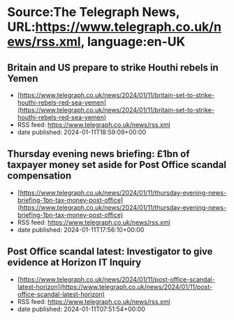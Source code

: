 # Source:The Telegraph News, URL:https://www.telegraph.co.uk/news/rss.xml, language:en-UK

## Britain and US prepare to strike Houthi rebels in Yemen
 - [https://www.telegraph.co.uk/news/2024/01/11/britain-set-to-strike-houthi-rebels-red-sea-yemen](https://www.telegraph.co.uk/news/2024/01/11/britain-set-to-strike-houthi-rebels-red-sea-yemen)
 - RSS feed: https://www.telegraph.co.uk/news/rss.xml
 - date published: 2024-01-11T18:59:09+00:00



## Thursday evening news briefing: £1bn of taxpayer money set aside for Post Office scandal compensation
 - [https://www.telegraph.co.uk/news/2024/01/11/thursday-evening-news-briefing-1bn-tax-money-post-office](https://www.telegraph.co.uk/news/2024/01/11/thursday-evening-news-briefing-1bn-tax-money-post-office)
 - RSS feed: https://www.telegraph.co.uk/news/rss.xml
 - date published: 2024-01-11T17:56:10+00:00



## Post Office scandal latest: Investigator to give evidence at Horizon IT Inquiry
 - [https://www.telegraph.co.uk/news/2024/01/11/post-office-scandal-latest-horizon](https://www.telegraph.co.uk/news/2024/01/11/post-office-scandal-latest-horizon)
 - RSS feed: https://www.telegraph.co.uk/news/rss.xml
 - date published: 2024-01-11T07:51:54+00:00




